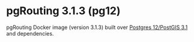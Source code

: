 # pgRouting 3.1.3 (pg12)

pgRouting Docker image (version 3.1.3) built over [Postgres 12/PostGIS 3.1](https://hub.docker.com/r/postgis/postgis) and dependencies.
